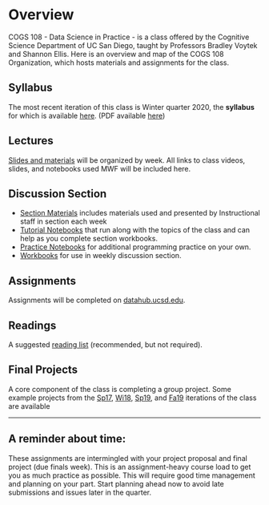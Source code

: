 # Overview

COGS 108 - Data Science in Practice - is a class offered by the Cognitive Science Department of UC San Diego, taught by Professors Bradley Voytek and Shannon Ellis. Here is an overview and map of the COGS 108 Organization, which hosts materials and assignments for the class.

## Syllabus 

The most recent iteration of this class is Winter quarter 2020, the **syllabus** for which is available [here](https://github.com/COGS108/Overview/blob/master/COGS108-Syllabus.md). (PDF available [here](https://github.com/COGS108/Overview/blob/master/COGS108-Syllabus.pdf))


## Lectures

[Slides and materials](https://github.com/COGS108/Lectures-Sp20) will be organized by week. All links to class videos, slides, and notebooks used MWF will be included here.

## Discussion Section

* [Section Materials](https://github.com/COGS108/Section-Sp20) includes materials used and presented by Instructional staff in section each week
* [Tutorial Notebooks](https://github.com/COGS108/SectionMaterials) that run along with the topics of the class and can help as you complete section workbooks.
* [Practice Notebooks](https://github.com/COGS108/Workbooks) for additional programming practice on your own.
* [Workbooks](https://github.com/COGS108/Section_Workbooks) for use in weekly discussion section.

## Assignments

Assignments will be completed on [datahub.ucsd.edu](http://datahub.ucsd.edu).

## Readings

A suggested [reading list](https://github.com/COGS108/Readings) (recommended, but not required).

## Final Projects

A core component of the class is completing a group project. Some example projects from the [Sp17](https://github.com/COGS108/FinalProjects), [Wi18](https://github.com/COGS108/FinalProjects-Wi18),  [Sp19](https://github.com/COGS108/FinalProjects-Sp19), and
[Fa19](https://github.com/COGS108/FinalProjects-Fa19) iterations of the class are available

---

## A reminder about time: 

These assignments are intermingled with your project proposal and final project (due finals week). This is an assignment-heavy course load to get you as much practice as possible. This will require good time management and planning on your part. Start planning ahead now to avoid late submissions and issues later in the quarter.